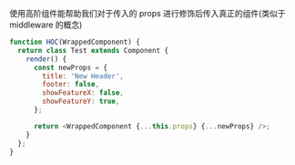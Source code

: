使用高阶组件能帮助我们对于传入的 props 进行修饰后传入真正的组件(类似于 middleware 的概念)

```javascript
function HOC(WrappedComponent) {
  return class Test extends Component {
    render() {
      const newProps = {
        title: 'New Header',
        footer: false,
        showFeatureX: false,
        showFeatureY: true,
      };

      return <WrappedComponent {...this.props} {...newProps} />;
    }
  };
}
```
